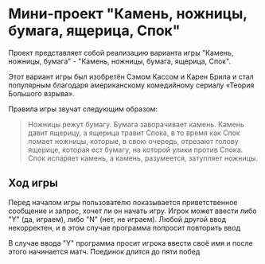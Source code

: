 # Мини-проект "Камень, ножницы, бумага, ящерица, Спок"

Проект представляет собой реализацию варианта игры "Камень, ножницы, бумага" - "Камень, ножницы, бумага, ящерица, Спок".

Этот вариант игры был изобретён Сэмом Кассом и Карен Брила и стал популярным благодаря американскому комедийному сериалу «Теория Большого взрыва». 

Правила игры звучат следующим образом:

> Ножницы режут бумагу. Бумага заворачивает камень. Камень давит ящерицу, а ящерица травит Спока, в то время как Спок ломает ножницы, которые, в свою очередь, отрезают голову ящерице, которая ест бумагу, на которой улики против Спока. Спок испаряет камень, а камень, разумеется, затупляет ножницы.

## Ход игры

Перед началом игры пользователю показывается приветственное сообщение и запрос, хочет ли он начать игру. Игрок может ввести либо "Y" (да, играем), либо "N" (нет, не играем). Любой другой ввод некорректен, и в этом случае программа попросит повторить ввод

В случае ввода "Y" программа просит игрока ввести своё имя и после этого начинается матч. Поединок длится до пяти побед